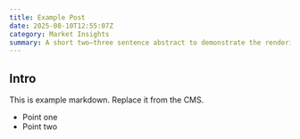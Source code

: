 ```yaml
---
title: Example Post
date: 2025-08-10T12:55:07Z
category: Market Insights
summary: A short two–three sentence abstract to demonstrate the rendering style. Replace this with your real research summary.
---
```


## Intro

This is example markdown. Replace it from the CMS.

- Point one
- Point two

